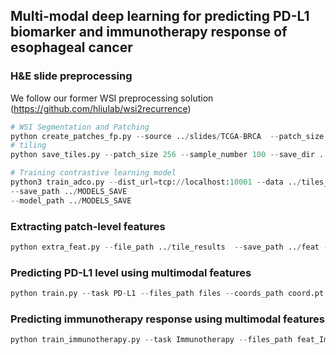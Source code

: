## Multi-modal deep learning for predicting PD-L1 biomarker and immunotherapy response of esophageal cancer


### H&E slide preprocessing
We follow our former WSI preprocessing solution (https://github.com/hliulab/wsi2recurrence)

```python
# WSI Segmentation and Patching
python create_patches_fp.py --source ../slides/TCGA-BRCA  --patch_size 256 --save_dir ../tile_results --patch --seg --tcga_flag
# tiling
python save_tiles.py --patch_size 256 --sample_number 100 --save_dir ../tiles_result

# Training contrastive learning model
python3 train_adco.py --dist_url=tcp://localhost:10001 --data ../tiles_result/tiles_20x
--save_path ../MODELS_SAVE
--model_path ../MODELS_SAVE
```

### Extracting patch-level features

```python
python extra_feat.py --file_path ../tile_results  --save_path ../feat -- --model_path ../MODELS_SAVE/adco_tcga.pth.tar
```

### Predicting PD-L1 level using multimodal features

```python
python train.py --task PD-L1 --files_path files --coords_path coord.pt --cli_and_rad_path features.xlsx --label_path labels.xlsx --save output
```

### Predicting immunotherapy response using multimodal features

```python
python train_immunotherapy.py --task Immunotherapy --files_path feat_Immunotherapy --coords_path yh.pth --cli_and_rad_path dataset/feature.xlsx --combined_path dataset/combined.xlsx --radiomics_before_path dataset/Immunotherapy_before_feature.xlsx --radiomics_after_path dataset/Immunotherapy_after_feature.xlsx --label_path Immunotherapy.xlsx --save save --model_path save/PD-L1_0.pth
```

